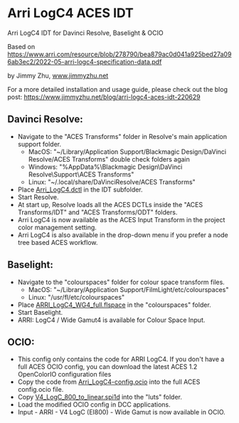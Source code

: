 # Arri LogC4 ACES IDT
Arri LogC4 IDT for Davinci Resolve, Baselight & OCIO

Based on https://www.arri.com/resource/blob/278790/bea879ac0d041a925bed27a096ab3ec2/2022-05-arri-logc4-specification-data.pdf

by Jimmy Zhu, www.jimmyzhu.net

For a more detailed installation and usage guide, please check out the blog post: https://www.jimmyzhu.net/blog/arri-logc4-aces-idt-220629

Davinci Resolve:
---
- Navigate to the "ACES Transforms" folder in Resolve's main application support folder.
    - MacOS: "~/Library/Application Support/Blackmagic Design/DaVinci Resolve/ACES Transforms"   double check folders again
    - Windows: "%AppData%\Blackmagic Design\\DaVinci Resolve\\Support\\ACES Transforms"
    - Linux: "~/.local/share/DaVinciResolve/ACES Transforms"
- Place [Arri_LogC4.dctl](Davinci%20Resolve/Arri_LogC4.dctl) in the IDT subfolder.
- Start Resolve.
- At start up, Resolve loads all the ACES DCTLs inside the "ACES Transforms/IDT" and "ACES Transforms/ODT" folders.
- Arri LogC4 is now available as the ACES Input Transform in the project color management setting.
- Arri LogC4 is also available in the drop-down menu if you prefer a node tree based ACES workflow.

Baselight:
---
-  Navigate to the "colourspaces" folder for colour space transform files.  
    - MacOS: "~/Library/Application Support/FilmLight/etc/colourspaces"
    - Linux: "/usr/fl/etc/colourspaces"
- Place [ARRI_LogC4_WG4_full.flspace](Baselight/ARRI_LogC4_WG4_full.flspace) in the "colourspaces" folder.
- Start Baselight.
- ARRI: LogC4 / Wide Gamut4 is available for Colour Space Input.


OCIO:
---
- This config only contains the code for ARRI LogC4. If you don't have a full ACES OCIO config, you can download the latest ACES 1.2 OpenColorIO configuration files
- Copy the code from [Arri_LogC4-config.ocio](OCIO/Arri-LogC4-config.ocio) into the full ACES config.ocio file.
- Copy [V4_LogC_800_to_linear.spi1d](OCIO/luts/V4_LogC_800_to_linear.spi1d) into the "luts" folder.
- Load the modified OCIO config in DCC applications.
- Input - ARRI - V4 LogC (EI800) - Wide Gamut is now available in OCIO.
